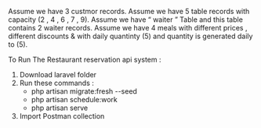Assume we have 3 custmor records.
Assume we have 5 table records with capacity (2 , 4 , 6 , 7 , 9).
Assume we have  “ waiter ” Table and this table contains 2 waiter records.
Assume we have 4 meals with different prices , different discounts & with daily quantinty (5) and quantity is generated daily to (5). 

To Run The Restaurant reservation api system :

1. Download laravel folder
2. Run these commands :
   - php artisan migrate:fresh --seed
   - php artisan schedule:work  
   - php artisan serve
3. Import Postman collection


